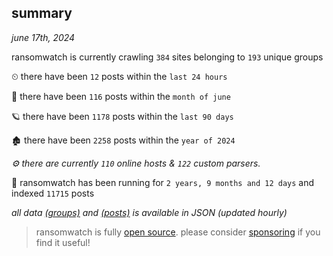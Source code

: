 
## summary
_june 17th, 2024_

ransomwatch is currently crawling `384` sites belonging to `193` unique groups

⏲ there have been `12` posts within the `last 24 hours`

🦈 there have been `116` posts within the `month of june`

🪐 there have been `1178` posts within the `last 90 days`

🏚 there have been `2258` posts within the `year of 2024`

_⚙️ there are currently `110` online hosts & `122` custom parsers._

🦕 ransomwatch has been running for `2 years, 9 months and 12 days` and indexed `11715` posts

_all data  [(groups)](http://ransomwhat.telemetry.ltd/groups) and [(posts)](http://ransomwhat.telemetry.ltd/posts) is available in JSON (updated hourly)_

> ransomwatch is fully [open source](https://github.com/joshhighet/ransomwatch#ransomwatch--). please consider [sponsoring](https://github.com/sponsors/joshhighet) if you find it useful!
